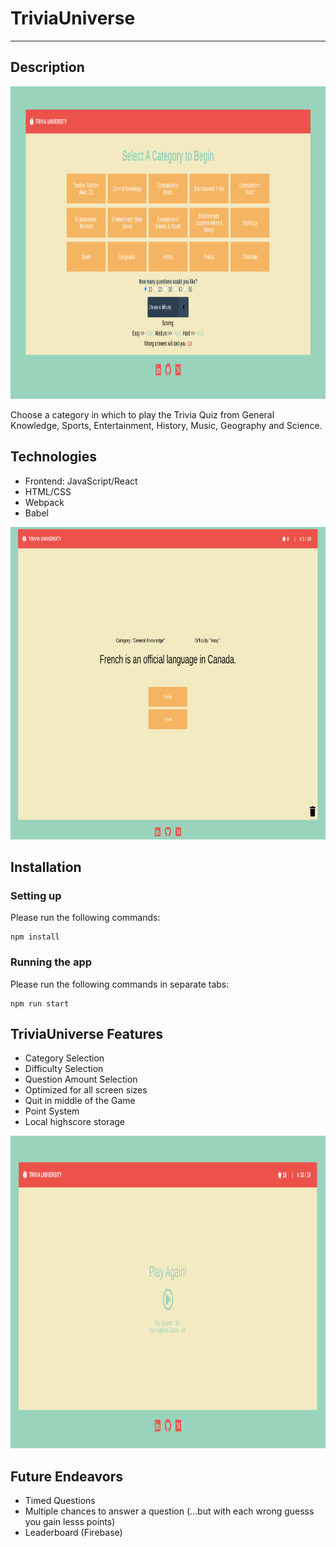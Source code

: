 # TriviaUniverse
***

## Description
<p align="center">
  <img width="100%" height="500" src="./public/1.png">
</p>
Choose a category in which to play the Trivia Quiz from General Knowledge, Sports, Entertainment, History, Music, Geography and Science.


## Technologies
* Frontend: JavaScript/React
* HTML/CSS
* Webpack
* Babel

<p align="center">
  <img width="100%" height="500" src="./public/2.png">
</p>

## Installation 


### Setting up
Please run the following commands:

```
npm install
```

### Running the app
Please run the following commands in separate tabs:
```
npm run start
```

## TriviaUniverse Features
* Category Selection
* Difficulty Selection
* Question Amount Selection
* Optimized for all screen sizes
* Quit in middle of the Game
* Point System
* Local highscore storage

<p align="center">
  <img width="100%" height="500" src="./public/3.png">
</p>

## Future Endeavors

* Timed Questions
* Multiple chances to answer a question (...but with each wrong guesss you gain lesss points) 
* Leaderboard (Firebase) 
